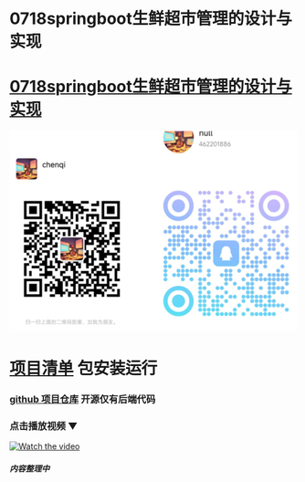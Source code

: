 # 0718springboot生鲜超市管理的设计与实现


# [0718springboot生鲜超市管理的设计与实现](https://github.com/GraduationProject-springboot/0718springboot)

![picture](https://raw.githubusercontent.com/GraduationProject-springboot/.github/main/img/wx.png)

# [项目清单](https://chenqi1990.site) 包安装运行

### [github 项目仓库](https://github.com/GraduationProject-springboot/allSpringbootProjects) 开源仅有后端代码

### 点击播放视频 ▼
[![Watch the video](https://i.sstatic.net/Vp2cE.png)](https://www.bilibili.com/video/BV14HerezEwW?p=71)


#####   内容整理中  












